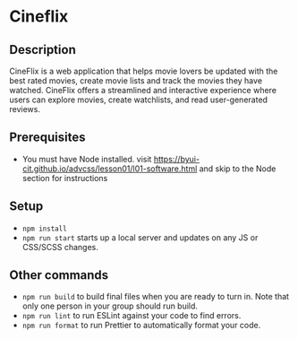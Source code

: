 # Cineflix

## Description

CineFlix is a web application that helps movie lovers be updated with the best rated movies,  create movie lists and track the movies they have watched. CineFlix offers a streamlined and interactive experience where users can explore movies, create watchlists, and read user-generated reviews. 
## Prerequisites

- You must have Node installed. visit https://byui-cit.github.io/advcss/lesson01/l01-software.html and skip to the Node section for instructions

## Setup

- `npm install`
- `npm run start` starts up a local server and updates on any JS or CSS/SCSS changes.

## Other commands

- `npm run build` to build final files when you are ready to turn in. Note that only one person in your group should run build.
- `npm run lint` to run ESLint against your code to find errors.
- `npm run format` to run Prettier to automatically format your code.
